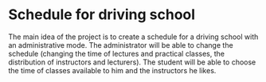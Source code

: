 # Schedule for driving school

The main idea of the project is to create a schedule for a driving school with an administrative mode. The administrator will be able to change the schedule (changing the time of lectures and practical classes, the distribution of instructors and lecturers). The student will be able to choose the time of classes available to him and the instructors he likes.
